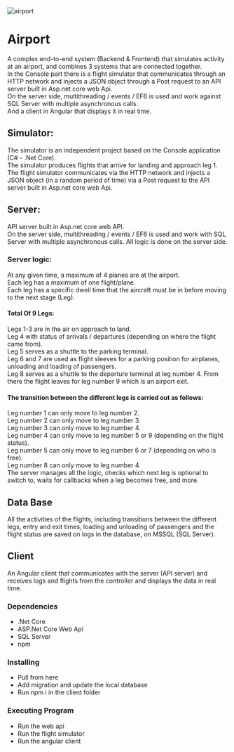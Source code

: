 <img align="center" alt="airport" style="padding-right:10px;" src="https://www.ifminvestors.com/siteassets/shared-media/assets/vienna-airport/vienna-airport-1.jpg" />  

# Airport
A complex end-to-end system (Backend & Frontend) that simulates activity at an airport, and combines 3 systems that are connected together.
<br>
In the Console part there is a flight simulator that communicates through an HTTP network and injects a JSON object through a Post request to an API server built in Asp.net core web Api.
<br>
On the server side, multithreading / events / EF6 is used and work against SQL Server with multiple asynchronous calls.
<br>
And a client in Angular that displays it in real time.
<br>

## Simulator:
The simulator is an independent project based on the Console application (C# - .Net Core).
<br>
The simulator produces flights that arrive for landing and approach leg 1.
<br>
The flight simulator communicates via the HTTP network and injects a JSON object (in a random period of time) via a Post request to the API server built in Asp.net core web Api.
<br>

## Server:
API server built in Asp.net core web API.
<br>
On the server side, multithreading / events / EF6 is used and work with SQL Server with multiple asynchronous calls. All logic is done on the server side.
<br>

### Server logic:
At any given time, a maximum of 4 planes are at the airport.
<br>
Each leg has a maximum of one flight/plane.
<br>
Each leg has a specific dwell time that the aircraft must be in before moving to the next stage (Leg). 
<br>

#### Total Of 9 Legs:
Legs 1-3 are in the air on approach to land.
<br>
Leg 4 with status of arrivals / departures (depending on where the flight came from).
<br>
Leg 5 serves as a shuttle to the parking terminal.
<br>
Leg 6 and 7 are used as flight sleeves for a parking position for airplanes, unloading and loading of passengers.
<br>
Leg 8 serves as a shuttle to the departure terminal at leg number 4. From there the flight leaves for leg number 9 which is an airport exit.
<br>

#### The transition between the different legs is carried out as follows:
Leg number 1 can only move to leg number 2.
<br>
Leg number 2 can only move to leg number 3.
<br>
Leg number 3 can only move to leg number 4.
<br>
Leg number 4 can only move to leg number 5 or 9 (depending on the flight status).
<br>
Leg number 5 can only move to leg number 6 or 7 (depending on who is free).
<br>
Leg number 8 can only move to leg number 4.
<br>
The server manages all the logic, checks which next leg is optional to switch to, waits for callbacks when a leg becomes free, and more.
<br>

## Data Base
All the activities of the flights, including transitions between the different legs, entry and exit times, loading and unloading of passengers and the flight status are saved on logs in the database, on MSSQL (SQL Server).
<br>

## Client
An Angular client that communicates with the server (API server) and receives logs and flights from the controller and displays the data in real time.


### Dependencies
* .Net Core
* ASP.Net Core Web Api
* SQL Server
* npm

### Installing
* Pull from here
* Add migration and update the local database
* Run npm i in the client folder

### Executing Program
* Run the web api
* Run the flight simulator
* Run the angular client
